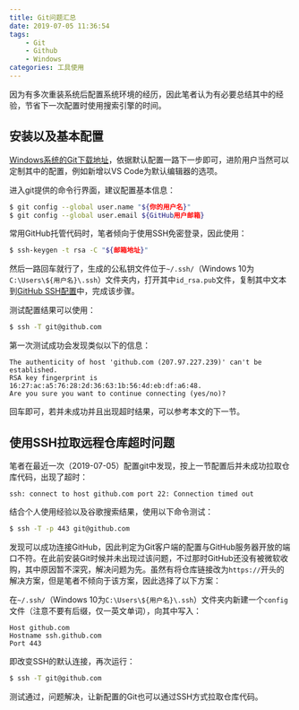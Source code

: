 ```yaml
---
title: Git问题汇总
date: 2019-07-05 11:36:54
tags:
    - Git
    - Github
    - Windows
categories: 工具使用
---
```


因为有多次重装系统后配置系统环境的经历，因此笔者认为有必要总结其中的经验，节省下一次配置时使用搜索引擎的时间。

## 安装以及基本配置

[Windows系统的Git下载地址](https://git-scm.com/download/win)，依据默认配置一路下一步即可，进阶用户当然可以定制其中的配置，例如新增以VS Code为默认编辑器的选项。

进入git提供的命令行界面，建议配置基本信息：

``` bash
$ git config --global user.name "${你的用户名}"
$ git config --global user.email ${GitHub用户邮箱}
```

常用GitHub托管代码时，笔者倾向于使用SSH免密登录，因此使用：

``` bash
$ ssh-keygen -t rsa -C "${邮箱地址}"
```

然后一路回车就行了，生成的公私钥文件位于`~/.ssh/`（Windows 10为`C:\Users\${用户名}\.ssh`）文件夹内，打开其中`id_rsa.pub`文件，复制其中文本到[GitHub SSH配置](https://github.com/settings/keys)中，完成该步骤。

测试配置结果可以使用：

``` bash
$ ssh -T git@github.com
```

第一次测试成功会发现类似以下的信息：

``` text
The authenticity of host 'github.com (207.97.227.239)' can't be established.
RSA key fingerprint is 16:27:ac:a5:76:28:2d:36:63:1b:56:4d:eb:df:a6:48.
Are you sure you want to continue connecting (yes/no)?
```

回车即可，若并未成功并且出现超时结果，可以参考本文的下一节。

## 使用SSH拉取远程仓库超时问题

笔者在最近一次（2019-07-05）配置git中发现，按上一节配置后并未成功拉取仓库代码，出现了超时：

``` text
ssh: connect to host github.com port 22: Connection timed out
```

结合个人使用经验以及谷歌搜索结果，使用以下命令测试：

``` bash
$ ssh -T -p 443 git@github.com
```

发现可以成功连接GitHub，因此判定为Git客户端的配置与GitHub服务器开放的端口不符。在此前安装Git时候并未出现过该问题，不过那时GitHub还没有被微软收购，其中原因暂不深究，解决问题为先。虽然有将仓库链接改为`https://`开头的解决方案，但是笔者不倾向于该方案，因此选择了以下方案：

在`~/.ssh/`（Windows 10为`C:\Users\${用户名}\.ssh`）文件夹内新建一个`config`文件（注意不要有后缀，仅一英文单词），向其中写入：

``` text
Host github.com
Hostname ssh.github.com
Port 443
```

即改变SSH的默认连接，再次运行：

``` bash
$ ssh -T git@github.com
```

测试通过，问题解决，让新配置的Git也可以通过SSH方式拉取仓库代码。